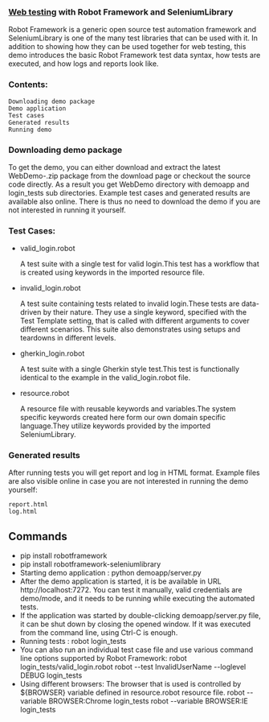 ### [Web testing](https://bitbucket.org/robotframework/webdemo) with Robot Framework and SeleniumLibrary

Robot Framework is a generic open source test automation framework and SeleniumLibrary is one of the many test libraries that can be used with it. In addition to showing how they can be used together for web testing, this demo introduces the basic Robot Framework test data syntax, how tests are executed, and how logs and reports look like.



### Contents:

    Downloading demo package
    Demo application
    Test cases
    Generated results
    Running demo


### Downloading demo package

To get the demo, you can either download and extract the latest WebDemo-<date>.zip package from the download page or checkout the source code directly. As a result you get WebDemo directory with demoapp and login_tests sub directories.
Example test cases and generated results are available also online. There is thus no need to download the demo if you are not interested in running it yourself.

### Test Cases:

* valid_login.robot

    A test suite with a single test for valid login.This test has a workflow that is created using keywords in the imported resource file.
    
* invalid_login.robot

    A test suite containing tests related to invalid login.These tests are data-driven by their nature. They use a single keyword, specified with the Test Template setting, that is called with different arguments to cover different scenarios.
    This suite also demonstrates using setups and teardowns in different levels.
    
* gherkin_login.robot
    
    A test suite with a single Gherkin style test.This test is functionally identical to the example in the valid_login.robot file.

* resource.robot

    A resource file with reusable keywords and variables.The system specific keywords created here form our own domain specific language.They utilize keywords provided by the imported SeleniumLibrary.


### Generated results

After running tests you will get report and log in HTML format. Example files are also visible online in case you are not interested in running the demo yourself:

    report.html
    log.html

## Commands

* pip install robotframework
* pip install robotframework-seleniumlibrary
* Starting demo application : python demoapp/server.py
* After the demo application is started, it is be available in URL http://localhost:7272. You can test it manually, valid credentials are demo/mode, and it needs to be running while executing the automated tests.
* If the application was started by double-clicking demoapp/server.py file, it can be shut down by closing the opened window. If it was executed from the command line, using Ctrl-C is enough.
* Running tests : robot login_tests
* You can also run an individual test case file and use various command line options supported by Robot Framework:
    robot login_tests/valid_login.robot
    robot --test InvalidUserName --loglevel DEBUG login_tests
*  Using different browsers: The browser that is used is controlled by ${BROWSER} variable defined in resource.robot resource file.
   robot --variable BROWSER:Chrome login_tests
   robot --variable BROWSER:IE login_tests 
    
